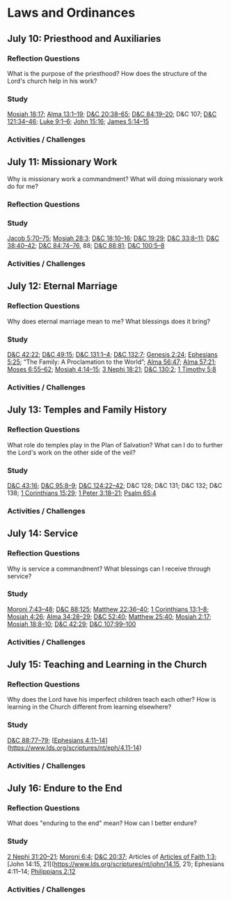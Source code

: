 # Laws and Ordinances
## July 10: Priesthood and Auxiliaries

### Reflection Questions
What is the purpose of the priesthood? How does the structure of the Lord's church help in his work?

### Study
[Mosiah 18:17](https://www.lds.org/scriptures/bofm/mosiah/18.17); [Alma 13:1–19](https://www.lds.org/scriptures/bofm/alma/13.1-19); [D&C 20:38–65](https://www.lds.org/scriptures/dc-testament/dc/20.38-65); [D&C 84:19–20](https://www.lds.org/scriptures/dc-testament/dc/84.19-20); D&C 107; [D&C 121:34–46](https://www.lds.org/scriptures/dc-testament/dc/121.34-46); [Luke 9:1–6](https://www.lds.org/scriptures/nt/luke/9.1-6); [John 15:16](https://www.lds.org/scriptures/nt/john/15.16); [James 5:14–15](https://www.lds.org/scriptures/nt/james/5.14-15)

### Activities / Challenges

## July 11: Missionary Work
Why is missionary work a commandment? What will doing missionary work do for me?

### Reflection Questions

### Study
[Jacob 5:70–75](https://www.lds.org/scriptures/bofm/jacob/5.70-75); [Mosiah 28:3](https://www.lds.org/scriptures/bofm/mosiah/28.3); [D&C 18:10–16](https://www.lds.org/scriptures/dc-testament/dc/18.10-16); [D&C 19:29](https://www.lds.org/scriptures/dc-testament/dc/19.29); [D&C 33:8–11](https://www.lds.org/scriptures/dc-testament/dc/33.8-11); [D&C 38:40–42](https://www.lds.org/scriptures/dc-testament/dc/38.40-42); [D&C 84:74–76](https://www.lds.org/scriptures/dc-testament/dc/84.74-76), 88; [D&C 88:81](https://www.lds.org/scriptures/dc-testament/dc/88.81); [D&C 100:5–8](https://www.lds.org/scriptures/dc-testament/dc/100.5-8)

### Activities / Challenges

## July 12: Eternal Marriage

### Reflection Questions
Why does eternal marriage mean to me? What blessings does it bring?

### Study
[D&C 42:22](https://www.lds.org/scriptures/dc-testament/dc/42.22); [D&C 49:15](https://www.lds.org/scriptures/dc-testament/dc/49.15); [D&C 131:1–4](https://www.lds.org/scriptures/dc-testament/dc/131.1-4); [D&C 132:7](https://www.lds.org/scriptures/dc-testament/dc/132.7); [Genesis 2:24](https://www.lds.org/scriptures/ot/gen/2.24); [Ephesians 5:25](https://www.lds.org/scriptures/nt/eph/5.25); “The Family: A Proclamation to the World”; [Alma 56:47](https://www.lds.org/scriptures/bofm/alma/56.47); [Alma 57:21](https://www.lds.org/scriptures/bofm/alma/57.21); [Moses 6:55–62](https://www.lds.org/scriptures/pgp/moses/6.55-62); [Mosiah 4:14–15](https://www.lds.org/scriptures/bofm/mosiah/4.14-15); [3 Nephi 18:21](https://www.lds.org/scriptures/bofm/3-ne/18.21); [D&C 130:2](https://www.lds.org/scriptures/dc-testament/dc/130.2); [1 Timothy 5:8](https://www.lds.org/scriptures/nt/1-tim/5.8)

### Activities / Challenges

## July 13: Temples and Family History

### Reflection Questions
What role do temples play in the Plan of Salvation? What can I do to further the Lord's work on the other side of the veil?

### Study
[D&C 43:16](https://www.lds.org/scriptures/dc-testament/dc/43.16); [D&C 95:8–9](https://www.lds.org/scriptures/dc-testament/dc/95.8-9); [D&C 124:22–42](https://www.lds.org/scriptures/dc-testament/dc/124.22-42); D&C 128; D&C 131; D&C 132; D&C 138; [1 Corinthians 15:29](https://www.lds.org/scriptures/nt/1-cor/15.29); [1 Peter 3:18–21](https://www.lds.org/scriptures/nt/1-pet/3.18-21); [Psalm 65:4](https://www.lds.org/scriptures/nt/1-pet/65.4)

### Activities / Challenges

## July 14: Service

### Reflection Questions
Why is service a commandment? What blessings can I receive through service?

### Study
[Moroni 7:43–48](https://www.lds.org/scriptures/bofm/moro/7.43-48); [D&C 88:125](https://www.lds.org/scriptures/dc-testament/dc/88.125); [Matthew 22:36–40](https://www.lds.org/scriptures/nt/matt/22.36-40); [1 Corinthians 13:1–8](https://www.lds.org/scriptures/nt/1-cor/13.1-8); [Mosiah 4:26](https://www.lds.org/scriptures/bofm/mosiah/4.26); [Alma 34:28–29](https://www.lds.org/scriptures/bofm/alma/34.28-29); [D&C 52:40](https://www.lds.org/scriptures/dc-testament/dc/52.40); [Matthew 25:40](https://www.lds.org/scriptures/nt/matt/25.40); [Mosiah 2:17](https://www.lds.org/scriptures/bofm/mosiah/2.17); [Mosiah 18:8–10](https://www.lds.org/scriptures/bofm/mosiah/18.8-10); [D&C 42:29](https://www.lds.org/scriptures/dc-testament/dc/42.29); [D&C 107:99–100](https://www.lds.org/scriptures/dc-testament/dc/107.99-100)

### Activities / Challenges

## July 15: Teaching and Learning in the Church

### Reflection Questions
Why does the Lord have his imperfect children teach each other? How is learning in the Church different from learning elsewhere?

### Study
[D&C 88:77–79](https://www.lds.org/scriptures/dc-testament/dc/88.77-79); [[Ephesians 4:11–14](https://www.lds.org/scriptures/nt/eph/4.11-14)](https://www.lds.org/scriptures/nt/eph/4.11-14)

### Activities / Challenges

## July 16: Endure to the End

### Reflection Questions
What does "enduring to the end" mean? How can I better endure?

### Study
[2 Nephi 31:20–21](https://www.lds.org/scriptures/bofm/2-ne/31.20-21); [Moroni 6:4](https://www.lds.org/scriptures/bofm/moro/6.4); [D&C 20:37](https://www.lds.org/scriptures/dc-testament/dc/20.37); Articles of [Articles of Faith 1:3](https://www.lds.org/scriptures/pgp/a-of-f/1.3); [John 14:15, 21](https://www.lds.org/scriptures/nt/john/14.15, 21); Ephesians 4:11–14; [Philippians 2:12](https://www.lds.org/scriptures/nt/philip/2.12)

### Activities / Challenges
